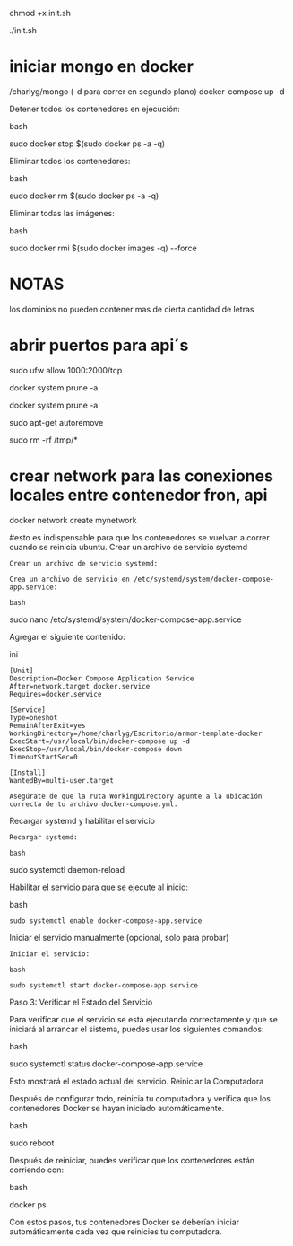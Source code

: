 chmod +x init.sh

./init.sh

# iniciar mongo en docker
/charlyg/mongo (-d para correr en segundo plano)
docker-compose up -d


Detener todos los contenedores en ejecución:

bash

sudo docker stop $(sudo docker ps -a -q)

Eliminar todos los contenedores:

bash

sudo docker rm $(sudo docker ps -a -q)

Eliminar todas las imágenes:

bash

sudo docker rmi $(sudo docker images -q) --force

# NOTAS
los dominios no pueden contener mas de cierta cantidad de letras

# abrir puertos para api´s
sudo ufw allow 1000:2000/tcp





docker system prune -a


docker system prune -a

sudo apt-get autoremove

sudo rm -rf /tmp/*



# crear network para las conexiones locales entre contenedor fron, api
docker network create mynetwork




#esto es indispensable para que los contenedores se vuelvan a correr cuando se reinicia ubuntu. 
Crear un archivo de servicio systemd

    Crear un archivo de servicio systemd:

    Crea un archivo de servicio en /etc/systemd/system/docker-compose-app.service:

    bash

sudo nano /etc/systemd/system/docker-compose-app.service

Agregar el siguiente contenido:

ini

    [Unit]
    Description=Docker Compose Application Service
    After=network.target docker.service
    Requires=docker.service

    [Service]
    Type=oneshot
    RemainAfterExit=yes
    WorkingDirectory=/home/charlyg/Escritorio/armor-template-docker
    ExecStart=/usr/local/bin/docker-compose up -d
    ExecStop=/usr/local/bin/docker-compose down
    TimeoutStartSec=0

    [Install]
    WantedBy=multi-user.target

    Asegúrate de que la ruta WorkingDirectory apunte a la ubicación correcta de tu archivo docker-compose.yml.

Recargar systemd y habilitar el servicio

    Recargar systemd:

    bash

sudo systemctl daemon-reload

Habilitar el servicio para que se ejecute al inicio:

bash

    sudo systemctl enable docker-compose-app.service

Iniciar el servicio manualmente (opcional, solo para probar)

    Iniciar el servicio:

    bash

    sudo systemctl start docker-compose-app.service

Paso 3: Verificar el Estado del Servicio

Para verificar que el servicio se está ejecutando correctamente y que se iniciará al arrancar el sistema, puedes usar los siguientes comandos:

bash

sudo systemctl status docker-compose-app.service

Esto mostrará el estado actual del servicio.
Reiniciar la Computadora

Después de configurar todo, reinicia tu computadora y verifica que los contenedores Docker se hayan iniciado automáticamente.

bash

sudo reboot

Después de reiniciar, puedes verificar que los contenedores están corriendo con:

bash

docker ps

Con estos pasos, tus contenedores Docker se deberían iniciar automáticamente cada vez que reinicies tu computadora.

